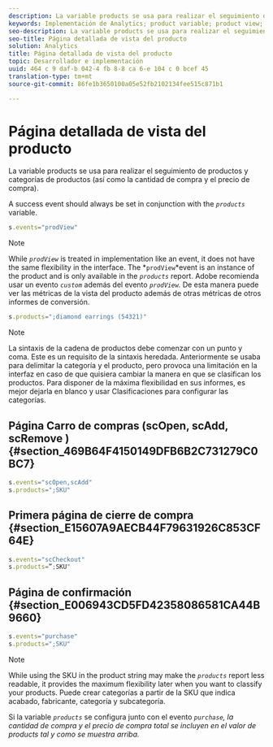 ```yaml
---
description: La variable products se usa para realizar el seguimiento de productos y categorías de productos (así como la cantidad de compra y el precio de compra).
keywords: Implementación de Analytics; product variable; product view; evento de éxito
seo-description: La variable products se usa para realizar el seguimiento de productos y categorías de productos (así como la cantidad de compra y el precio de compra).
seo-title: Página detallada de vista del producto
solution: Analytics
title: Página detallada de vista del producto
topic: Desarrollador e implementación
uuid: 464 c 9 daf-b 042-4 fb 8-8 ca 6-e 104 c 0 bcef 45
translation-type: tm+mt
source-git-commit: 86fe1b3650100a05e52fb2102134fee515c871b1

---
```



# Página detallada de vista del producto

La variable products se usa para realizar el seguimiento de productos y categorías de productos (así como la cantidad de compra y el precio de compra).

A success event should always be set in conjunction with the *`products`* variable.

```js
s.events="prodView"
```

>[!NOTE]
>
>While *`prodView`* is treated in implementation like an event, it does not have the same flexibility in the interface. The *`prodView`*event is an instance of the product and is only available in the *`products`* report. Adobe recomienda usar un evento *`custom`* además del evento *`prodView`.* De esta manera puede ver las métricas de la vista del producto además de otras métricas de otros informes de conversión.

```js
s.products=";diamond earrings (54321)"
```

>[!NOTE]
>
>La sintaxis de la cadena de productos debe comenzar con un punto y coma. Este es un requisito de la sintaxis heredada. Anteriormente se usaba para delimitar la categoría y el producto, pero provoca una limitación en la interfaz en caso de que quisiera cambiar la manera en que se clasifican los productos. Para disponer de la máxima flexibilidad en sus informes, es mejor dejarla en blanco y usar Clasificaciones para configurar las categorías.

## Página Carro de compras (scOpen, scAdd, scRemove ) {#section_469B64F4150149DFB6B2C731279C0BC7}

```js
s.events="scOpen,scAdd" 
s.products=";SKU" 
```

## Primera página de cierre de compra {#section_E15607A9AECB44F79631926C853CF64E}

```js
s.events="scCheckout" 
s.products=”;SKU" 
```

## Página de confirmación {#section_E006943CD5FD42358086581CA44B9660}

```js
s.events="purchase" 
s.products=";SKU" 
```

>[!NOTE]
>
>While using the SKU in the product string may make the *`products`* report less readable, it provides the maximum flexibility later when you want to classify your products. Puede crear categorías a partir de la SKU que indica acabado, fabricante, categoría y subcategoría.

Si la variable *`products`* se configura junto con el evento *`purchase`, la cantidad de compra y el precio de compra total se incluyen en el valor de products tal y como se muestra arriba.*
